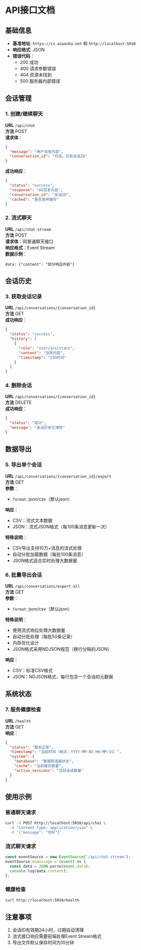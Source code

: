 # API接口文档

## 基础信息
- **基准地址**: `https://cs.aiwanba.net` 和 `http://localhost:5010`
- **响应格式**: JSON
- **错误代码**：
  - 200 成功
  - 400 请求参数错误
  - 404 资源未找到
  - 500 服务器内部错误

## 会话管理

### 1. 创建/继续聊天
**URL** `/api/chat`  
**方法** POST  
**请求体**：
```json
{
  "message": "用户消息内容",
  "conversation_id": "可选，已有会话ID"
}
```
**成功响应**：
```json
{
  "status": "success",
  "response": "AI回复内容",
  "conversation_id": "会话ID",
  "cached": "是否使用缓存"
}
```

### 2. 流式聊天
**URL** `/api/chat-stream`  
**方法** POST  
**请求体**：同普通聊天接口  
**响应格式**：Event Stream  
**数据示例**：
```
data: {"content": "部分响应内容"}
```

## 会话历史

### 3. 获取会话记录
**URL** `/api/conversations/{conversation_id}`  
**方法** GET  
**成功响应**：
```json
{
  "status": "success",
  "history": [
    {
      "role": "user/assistant",
      "content": "消息内容",
      "timestamp": "ISO时间"
    }
  ]
}
```

### 4. 删除会话
**URL** `/api/conversations/{conversation_id}`  
**方法** DELETE  
**成功响应**：
```json
{
  "status": "成功",
  "message": "会话历史已清除"
}
```

## 数据导出

### 5. 导出单个会话
**URL** `/api/conversations/{conversation_id}/export`  
**方法** GET  
**参数**：
- `format`: json/csv（默认json）

**响应**：
- CSV：流式文本数据
- JSON：流式JSON格式（每100条消息更新一次）

**特殊说明**：
- CSV导出支持10万+消息的流式处理
- 自动分批加载数据（每批100条消息）
- JSON格式适合实时处理大数据量

### 6. 批量导出会话
**URL** `/api/conversations/export-all`  
**方法** GET  
**参数**：
- `format`: json/csv（默认json）

**特殊说明**：
- 使用流式响应处理大数据量
- 自动分批处理（每批50条记录）
- 内存优化设计
- JSON格式采用NDJSON规范（换行分隔的JSON）

**响应**：
- CSV：标准CSV格式
- JSON：NDJSON格式，每行包含一个会话的元数据

## 系统状态

### 7. 服务健康检查
**URL** `/health`  
**方法** GET  
**响应**：
```json
{
  "status": "服务正常",
  "timestamp": "当前时间（格式：YYYY-MM-DD HH:MM:SS）",
  "system": {
    "database": "数据库连接状态",
    "cache": "当前缓存数量",
    "active_sessions": "活跃会话数量"
  }
}
```

## 使用示例

### 普通聊天请求
```bash
curl -X POST http://localhost:5010/api/chat \
  -H "Content-Type: application/json" \
  -d '{"message": "你好"}'
```

### 流式聊天请求
```javascript
const eventSource = new EventSource('/api/chat-stream');
eventSource.onmessage = (event) => {
  const data = JSON.parse(event.data);
  console.log(data.content);
};
```

### 健康检查
```bash
curl http://localhost:5010/health
```

## 注意事项
1. 会话ID有效期24小时，过期自动清理
2. 流式接口响应需要前端处理Event Stream格式
3. 导出文件默认保存时间为10分钟
